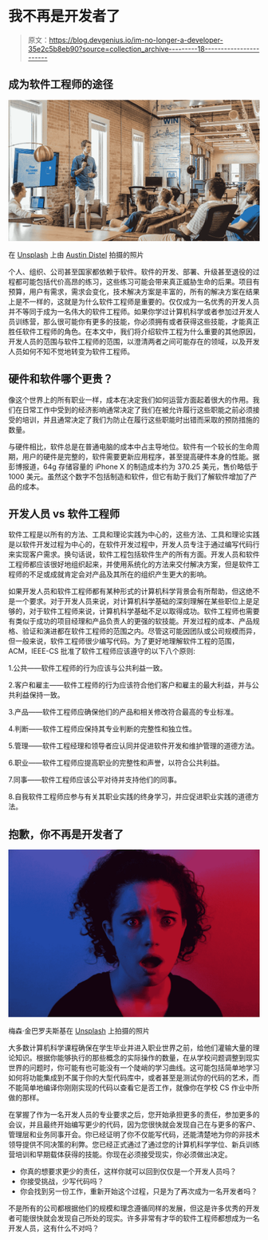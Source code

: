# 我不再是开发者了

> 原文：<https://blog.devgenius.io/im-no-longer-a-developer-35e2c5b8eb90?source=collection_archive---------18----------------------->

## 成为软件工程师的途径

![](img/06e764c709da85beeb42c1a38ff136c3.png)

在 [Unsplash](https://unsplash.com?utm_source=medium&utm_medium=referral) 上由 [Austin Distel](https://unsplash.com/@austindistel?utm_source=medium&utm_medium=referral) 拍摄的照片

个人、组织、公司甚至国家都依赖于软件。软件的开发、部署、升级甚至退役的过程都可能包括代价高昂的练习，这些练习可能会带来真正威胁生命的后果。项目有预算，用户有需求，需求会变化，技术解决方案是丰富的，所有的解决方案在结果上是不一样的，这就是为什么软件工程师是重要的。仅仅成为一名优秀的开发人员并不等同于成为一名伟大的软件工程师。如果你学过计算机科学或者参加过开发人员训练营，那么很可能你有更多的技能，你必须拥有或者获得这些技能，才能真正胜任软件工程师的角色。在本文中，我们将介绍软件工程为什么重要的其他原因，开发人员的范围与软件工程师的范围，以澄清两者之间可能存在的领域，以及开发人员如何不知不觉地转变为软件工程师。

## 硬件和软件哪个更贵？

像这个世界上的所有职业一样，成本在决定我们如何运营方面起着很大的作用。我们在日常工作中受到的经济影响通常决定了我们在被允许履行这些职能之前必须接受的培训，并且通常决定了我们为防止在履行这些职能时出错而采取的预防措施的数量。

与硬件相比，软件总是在普通电脑的成本中占主导地位。软件有一个较长的生命周期，用户的硬件是完整的，软件需要更新应用程序，甚至提高硬件本身的性能。据彭博报道，64g 存储容量的 iPhone X 的制造成本约为 370.25 美元，售价略低于 1000 美元。虽然这个数字不包括制造和软件，但它有助于我们了解软件增加了产品的成本。

## 开发人员 vs 软件工程师

软件工程是以所有的方法、工具和理论实践为中心的，这些方法、工具和理论实践是以软件开发过程为中心的，在软件开发过程中，开发人员专注于通过编写代码行来实现客户需求。换句话说，软件工程包括软件生产的所有方面。开发人员和软件工程师都应该很好地组织起来，并使用系统化的方法来交付解决方案，但是软件工程师的不足或成就肯定会对产品及其所在的组织产生更大的影响。

如果开发人员和软件工程师都有某种形式的计算机科学背景会有所帮助，但这绝不是一个要求。对于开发人员来说，对计算机科学基础的深刻理解在某些职位上是足够的，对于软件工程师来说，计算机科学基础不足以取得成功。软件工程师也需要有类似于成功的项目经理和产品负责人的更强的软技能。开发过程的成本、产品规格、验证和演进都在软件工程师的范围之内。尽管这可能因团队或公司规模而异，但一般来说，软件工程师很少编写代码。为了更好地理解软件工程的范围，ACM，IEEE-CS 批准了软件工程师应该遵守的以下八个原则:

1.公共——软件工程师的行为应该与公共利益一致。

2.客户和雇主——软件工程师的行为应该符合他们客户和雇主的最大利益，并与公共利益保持一致。

3.产品——软件工程师应确保他们的产品和相关修改符合最高的专业标准。

4.判断——软件工程师应保持其专业判断的完整性和独立性。

5.管理——软件工程经理和领导者应认同并促进软件开发和维护管理的道德方法。

6.职业——软件工程师应提高职业的完整性和声誉，以符合公共利益。

7.同事——软件工程师应该公平对待并支持他们的同事。

8.自我软件工程师应参与有关其职业实践的终身学习，并应促进职业实践的道德方法。

## 抱歉，你不再是开发者了

![](img/0b6cf18032a37b8f2592298c1fd63846.png)

梅森·金巴罗夫斯基在 [Unsplash](https://unsplash.com?utm_source=medium&utm_medium=referral) 上拍摄的照片

大多数计算机科学课程确保在学生毕业并进入职业世界之前，给他们灌输大量的理论知识。根据你能够执行的那些概念的实际操作的数量，在从学校问题调整到现实世界的问题时，你可能有也可能没有一个陡峭的学习曲线。这可能包括简单地学习如何将功能集成到不属于你的大型代码库中，或者甚至是测试你的代码的艺术，而不能简单地编译你刚刚实现的代码以查看它是否工作，就像你在学校 CS 作业中所做的那样。

在掌握了作为一名开发人员的专业要求之后，您开始承担更多的责任，参加更多的会议，并且最终开始编写更少的代码，因为您很快就会发现自己在与更多的客户、管理层和业务同事开会。你已经证明了你不仅能写代码，还能清楚地为你的非技术领导提供不同决策的利弊。您已经正式通过了通过您的计算机科学学位、新兵训练营培训和早期载体获得的技能。你现在必须接受现实，你必须做出决定。

*   你真的想要求更少的责任，这样你就可以回到仅仅是一个开发人员吗？
*   你接受挑战，少写代码吗？
*   你会找到另一份工作，重新开始这个过程，只是为了再次成为一名开发者吗？

不是所有的公司都根据他们的规模和理念遵循同样的发展，但这是许多优秀的开发者可能很快就会发现自己所处的现实。许多非常有才华的软件工程师都想成为一名开发人员，这有什么不对吗？